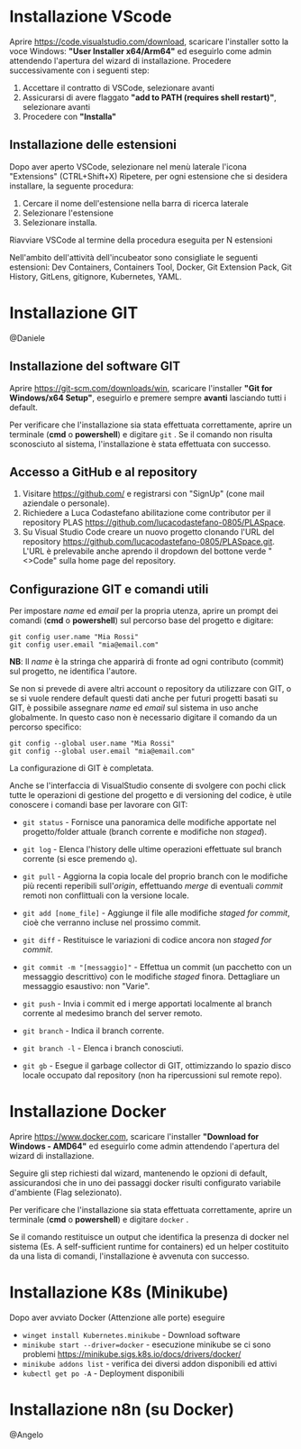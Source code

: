 # Installazione VScode

Aprire https://code.visualstudio.com/download, scaricare l'installer sotto la voce Windows: **"User Installer x64/Arm64"** ed eseguirlo come admin attendendo l'apertura del wizard di installazione. Procedere successivamente con i seguenti step:

1. Accettare il contratto di VSCode, selezionare avanti
2. Assicurarsi di avere flaggato **"add to PATH (requires shell restart)"**, selezionare avanti
3. Procedere con **"Installa"**

## Installazione delle estensioni

Dopo aver aperto VSCode, selezionare nel menù laterale l'icona "Extensions" (CTRL+Shift+X)
Ripetere, per ogni estensione che si desidera installare, la seguente procedura:

1. Cercare il nome dell'estensione nella barra di ricerca laterale
2. Selezionare l'estensione
3. Selezionare installa.

Riavviare VSCode al termine della procedura eseguita per N estensioni

Nell'ambito dell'attività dell'incubeator sono consigliate le seguenti estensioni:
Dev Containers, Containers Tool, Docker, Git Extension Pack, Git History, GitLens, gitignore, Kubernetes, YAML.

# Installazione GIT
@Daniele

## Installazione del software GIT
Aprire https://git-scm.com/downloads/win, scaricare l'installer **"Git for Windows/x64 Setup"**, eseguirlo e premere sempre **avanti** lasciando tutti i default.

Per verificare che l'installazione sia stata effettuata correttamente, aprire un terminale (**cmd** o **powershell**)  e digitare `git` . Se il comando non risulta sconosciuto al sistema, l'installazione è stata effettuata con successo.

## Accesso a GitHub e al repository

1. Visitare https://github.com/ e registrarsi con "SignUp" (cone mail aziendale o personale). 
2. Richiedere a Luca Codastefano abilitazione come contributor per il repository PLAS https://github.com/lucacodastefano-0805/PLASpace.
3. Su Visual Studio Code creare un nuovo progetto clonando l'URL del repository https://github.com/lucacodastefano-0805/PLASpace.git. L'URL è prelevabile anche aprendo il dropdown del bottone verde "<>Code" sulla home page del repository.


## Configurazione GIT e comandi utili

Per impostare *name* ed *email* per la propria utenza, aprire un prompt dei comandi (**cmd** o **powershell**) sul percorso base del progetto e digitare:

```
git config user.name "Mia Rossi"
git config user.email "mia@email.com"
```

**NB**: Il *name* è la stringa che apparirà di fronte ad ogni contributo (commit) sul progetto, ne identifica l'autore.

Se non si prevede di avere altri account o repository da utilizzare con GIT, o se si vuole rendere default questi dati anche per futuri progetti basati su GIT, è possibile assegnare *name* ed *email* sul sistema in uso anche globalmente. In questo caso non è necessario digitare il comando da un percorso specifico:

```
git config --global user.name "Mia Rossi"
git config --global user.email "mia@email.com"
```

La configurazione di GIT è completata.

Anche se l'interfaccia di VisualStudio consente di svolgere con pochi click tutte le operazioni di gestione del progetto e di versioning del codice, è utile conoscere i comandi base per lavorare con GIT:

* `git status` - Fornisce una panoramica delle modifiche apportate nel progetto/folder attuale (branch corrente e modifiche non *staged*).

* `git log` - Elenca l'history delle ultime operazioni effettuate sul branch corrente (si esce premendo `q`).

* `git pull` - Aggiorna la copia locale del proprio branch con le modifiche più recenti reperibili sull'*origin*, effettuando *merge* di eventuali *commit* remoti non conflittuali con la versione locale.

* `git add [nome_file]` - Aggiunge il file alle modifiche *staged for commit*, cioè che verranno incluse nel prossimo commit.

* `git diff` - Restituisce le variazioni di codice ancora non *staged for commit*.

* `git commit -m "[messaggio]"` - Effettua un commit (un pacchetto con un messaggio descrittivo) con le modifiche *staged* finora. Dettagliare un messaggio esaustivo: non "Varie".

* `git push` - Invia i commit ed i merge apportati localmente al branch corrente al medesimo branch del server remoto.

* `git branch` - Indica il branch corrente.

* `git branch -l` - Elenca i branch conosciuti.

* `git gb` - Esegue il garbage collector di GIT, ottimizzando lo spazio disco locale occupato dal repository (non ha ripercussioni sul remote repo).


# Installazione Docker
Aprire https://www.docker.com, scaricare l'installer **"Download for Windows - AMD64"** ed eseguirlo come admin attendendo l'apertura del wizard di installazione. 

Seguire gli step richiesti dal wizard, mantenendo le opzioni di default, assicurandosi che in uno dei passaggi docker risulti configurato variabile d'ambiente (Flag selezionato). 


Per verificare che l'installazione sia stata effettuata correttamente, aprire un terminale (**cmd** o **powershell**)  e digitare `docker` . 

Se il comando restituisce un output che identifica la presenza di docker nel sistema (Es. A self-sufficient runtime for containers) ed un helper costituito da una lista di comandi, l'installazione è avvenuta con successo. 


# Installazione K8s (Minikube)
Dopo aver avviato Docker (Attenzione alle porte) eseguire 
* `winget install Kubernetes.minikube` - Download software
* `minikube start --driver=docker` - esecuzione minikube se ci sono problemi https://minikube.sigs.k8s.io/docs/drivers/docker/
* `minikube addons list` - verifica dei diversi addon disponibili ed attivi 
* `kubectl get po -A` - Deployment disponibili

# Installazione n8n (su Docker)
@Angelo
